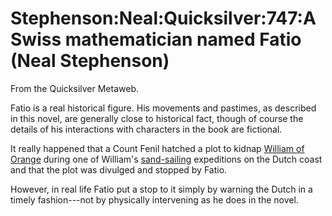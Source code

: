 
# Stephenson:Neal:Quicksilver:747:A Swiss mathematician named Fatio (Neal Stephenson)

From the Quicksilver Metaweb.

Fatio is a real historical figure. His movements and pastimes, as described in this novel, are generally close to historical fact, though of course the details of his interactions with characters in the book are fictional.

It really happened that a Count Fenil hatched a plot to kidnap [William of Orange](/william-of-orange) during one of William's [sand-sailing](/sand-sailing) expeditions on the Dutch coast and that the plot was divulged and stopped by Fatio.

However, in real life Fatio put a stop to it simply by warning the Dutch in a timely fashion---not by physically intervening as he does in the novel.
